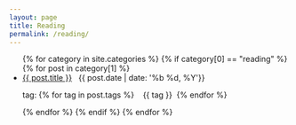 ```yaml
---
layout: page
title: Reading
permalink: /reading/
---
```


<ul>
    {% for category in site.categories %}
    	{% if category[0] == "reading" %}
			{% for post in category[1] %}
			 <li> 
		    	<a href="{{ post.url }}">{{ post.title }}</a>&nbsp;&nbsp;&nbsp;{{ post.date | date: '%b %d, %Y'}} &nbsp;&nbsp;&nbsp;
		    	<p>tag:
		    	{% for tag in post.tags %}
		    		&nbsp;&nbsp;&nbsp;{{ tag }}&nbsp;
		    	{% endfor %}
		    	</p>
			 </li> 
			 {% endfor %} 
		 {% endif %}
    {% endfor %}
</ul>
